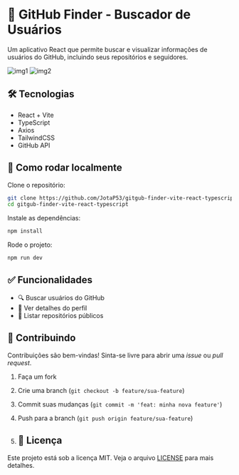 # 📂 GitHub Finder - Buscador de Usuários

Um aplicativo React que permite buscar e visualizar informações de usuários do GitHub, incluindo seus repositórios e seguidores.

![img1](./screenshot.png)
![img2](./screenshot.png)

## 🛠️ Tecnologias
- React + Vite
- TypeScript
- Axios
- TailwindCSS
- GitHub API

## 🚀 Como rodar localmente

Clone o repositório:
```bash
git clone https://github.com/JotaP53/gitgub-finder-vite-react-typescript.git
cd gitgub-finder-vite-react-typescript
```

Instale as dependências:
```bash
npm install
```

Rode o projeto:
```bash
npm run dev
```

## ✅ Funcionalidades
- 🔍 Buscar usuários do GitHub
- 📄 Ver detalhes do perfil
- 📁 Listar repositórios públicos

## 🤝 Contribuindo

Contribuições são bem-vindas! Sinta-se livre para abrir uma *issue* ou *pull request*.

1. Faça um fork
2. Crie uma branch (`git checkout -b feature/sua-feature`)
3. Commit suas mudanças (`git commit -m 'feat: minha nova feature'`)
4. Push para a branch (`git push origin feature/sua-feature`)

5. ## 📝 Licença

Este projeto está sob a licença MIT. Veja o arquivo [LICENSE](./LICENSE) para mais detalhes.

